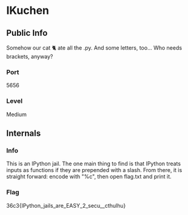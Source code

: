 # IKuchen

## Public Info

Somehow our cat 🐈 ate all the .py. And some letters, too...
Who needs brackets, anyway?

### Port

5656

### Level

Medium

## Internals

### Info

This is an IPython jail.
The one main thing to find is that IPython treats inputs as functions if they are prepended with a slash.
From there, it is straight forward: encode with "%c", then open flag.txt and print it.

### Flag

36c3{IPython_jails_are_EASY_2_secu__cthulhu}